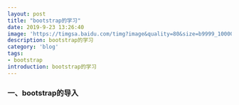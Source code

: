 ```yaml
---
layout: post
title: "bootstrap的学习"
date: 2019-9-23 13:26:40
image: 'https://timgsa.baidu.com/timg?image&quality=80&size=b9999_10000&sec=1568647214378&di=b1cd2954d44adde4bebc4a1de2b45d83&imgtype=0&src=http%3A%2F%2Fwww.d1net.com%2Fuploadfile%2F2015%2F0217%2F20150217092739863.jpg'
description: bootstrap的学习
category: 'blog'
tags:
- bootstrap
introduction: bootstrap的学习
---
```


### 一、bootstrap的导入
<!-- 新 Bootstrap 核心 CSS 文件 -->  
<link href="https://cdn.staticfile.org/twitter-bootstrap/3.3.7/css/bootstrap.min.css" rel="stylesheet">  
 
<!-- jQuery文件。务必在bootstrap.min.js 之前引入 -->  
<script src="https://cdn.staticfile.org/jquery/2.1.1/jquery.min.js"></script>  
 
<!-- 最新的 Bootstrap 核心 JavaScript 文件 -->  
<script src="https://cdn.staticfile.org/twitter-bootstrap/3.3.7/js/bootstrap.min.js"></script>  










